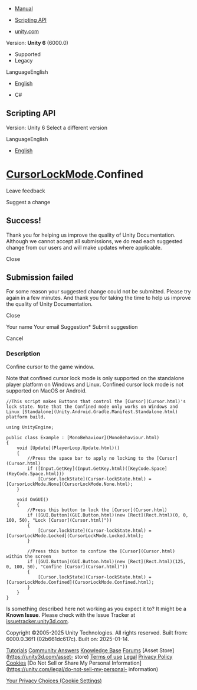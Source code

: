 [ ]()

  * [Manual](../Manual/index.html)
  * [Scripting API](../ScriptReference/index.html)

  * [unity.com](https://unity.com/)

Version: **Unity 6** (6000.0)

  * Supported
  * Legacy

LanguageEnglish

  * [English]()

  * C#

[ ](https://docs.unity3d.com)

## Scripting API

Version: Unity 6 Select a different version

LanguageEnglish

  * [English]()

#  [CursorLockMode](CursorLockMode.html).Confined

Leave feedback

Suggest a change

## Success!

Thank you for helping us improve the quality of Unity Documentation. Although
we cannot accept all submissions, we do read each suggested change from our
users and will make updates where applicable.

Close

## Submission failed

For some reason your suggested change could not be submitted. Please <a>try
again</a> in a few minutes. And thank you for taking the time to help us
improve the quality of Unity Documentation.

Close

Your name Your email Suggestion* Submit suggestion

Cancel

[ ]()

### Description

Confine cursor to the game window.

Note that confined cursor lock mode is only supported on the standalone player
platform on Windows and Linux. Confined cursor lock mode is not supported on
MacOS or Android.

    
    
    //This script makes Buttons that control the [Cursor](Cursor.html)'s lock state. Note that the Confined mode only works on Windows and Linux [Standalone](Unity.Android.Gradle.Manifest.Standalone.html) platform build.  
      
    using UnityEngine;  
      
    public class Example : [MonoBehaviour](MonoBehaviour.html)
    {
        void [Update](PlayerLoop.Update.html)()
        {
            //Press the space bar to apply no locking to the [Cursor](Cursor.html)
            if ([Input.GetKey](Input.GetKey.html)([KeyCode.Space](KeyCode.Space.html)))
                [Cursor.lockState](Cursor-lockState.html) = [CursorLockMode.None](CursorLockMode.None.html);
        }  
      
        void OnGUI()
        {
            //Press this button to lock the [Cursor](Cursor.html)
            if ([GUI.Button](GUI.Button.html)(new [Rect](Rect.html)(0, 0, 100, 50), "Lock [Cursor](Cursor.html)"))
            {
                [Cursor.lockState](Cursor-lockState.html) = [CursorLockMode.Locked](CursorLockMode.Locked.html);
            }  
      
            //Press this button to confine the [Cursor](Cursor.html) within the screen
            if ([GUI.Button](GUI.Button.html)(new [Rect](Rect.html)(125, 0, 100, 50), "Confine [Cursor](Cursor.html)"))
            {
                [Cursor.lockState](Cursor-lockState.html) = [CursorLockMode.Confined](CursorLockMode.Confined.html);
            }
        }
    }
    

Is something described here not working as you expect it to? It might be a
**Known Issue**. Please check with the Issue Tracker at
[issuetracker.unity3d.com](https://issuetracker.unity3d.com).

Copyright ©2005-2025 Unity Technologies. All rights reserved. Built from:
6000.0.36f1 (02b661dc617c). Built on: 2025-01-14.

[Tutorials](https://unity3d.com/learn) [Community
Answers](https://answers.unity3d.com) [Knowledge
Base](https://support.unity3d.com/hc/en-us)
[Forums](https://forum.unity3d.com) [Asset Store](https://unity3d.com/asset-
store) [Terms of use](https://docs.unity3d.com/Manual/TermsOfUse.html)
[Legal](https://unity.com/legal) [Privacy
Policy](https://unity.com/legal/privacy-policy)
[Cookies](https://unity.com/legal/cookie-policy) [Do Not Sell or Share My
Personal Information](https://unity.com/legal/do-not-sell-my-personal-
information)

[Your Privacy Choices (Cookie Settings)](javascript:void\(0\);)

